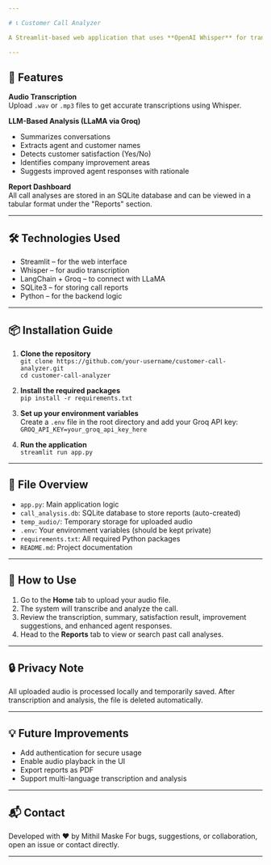 ```yaml
---

# 📞 Customer Call Analyzer

A Streamlit-based web application that uses **OpenAI Whisper** for transcribing audio calls and **LLaMA via Groq API** for analyzing the content. The tool is designed to help businesses better understand customer interactions by automatically summarizing calls, identifying customer sentiment, and suggesting improvements.

---
```


## 🚀 Features

**Audio Transcription**  
Upload `.wav` or `.mp3` files to get accurate transcriptions using Whisper.

**LLM-Based Analysis (LLaMA via Groq)**  
- Summarizes conversations  
- Extracts agent and customer names  
- Detects customer satisfaction (Yes/No)  
- Identifies company improvement areas  
- Suggests improved agent responses with rationale  

**Report Dashboard**  
All call analyses are stored in an SQLite database and can be viewed in a tabular format under the "Reports" section.

---

## 🛠 Technologies Used

- Streamlit – for the web interface  
- Whisper – for audio transcription  
- LangChain + Groq – to connect with LLaMA  
- SQLite3 – for storing call reports  
- Python – for the backend logic  

---

## 📦 Installation Guide

1. **Clone the repository**  
   `git clone https://github.com/your-username/customer-call-analyzer.git`  
   `cd customer-call-analyzer`

2. **Install the required packages**  
   `pip install -r requirements.txt`

3. **Set up your environment variables**  
   Create a `.env` file in the root directory and add your Groq API key:  
   `GROQ_API_KEY=your_groq_api_key_here`

4. **Run the application**  
   `streamlit run app.py`

---

## 📁 File Overview

- `app.py`: Main application logic  
- `call_analysis.db`: SQLite database to store reports (auto-created)  
- `temp_audio/`: Temporary storage for uploaded audio  
- `.env`: Your environment variables (should be kept private)  
- `requirements.txt`: All required Python packages  
- `README.md`: Project documentation

---

## 🧪 How to Use

1. Go to the **Home** tab to upload your audio file.
2. The system will transcribe and analyze the call.
3. Review the transcription, summary, satisfaction result, improvement suggestions, and enhanced agent responses.
4. Head to the **Reports** tab to view or search past call analyses.

---

## 🔒 Privacy Note

All uploaded audio is processed locally and temporarily saved. After transcription and analysis, the file is deleted automatically.

---

## 💡 Future Improvements

- Add authentication for secure usage  
- Enable audio playback in the UI  
- Export reports as PDF  
- Support multi-language transcription and analysis  

---

## 📬 Contact

Developed with ❤️ by Mithil Maske 
For bugs, suggestions, or collaboration, open an issue or contact directly.

---
